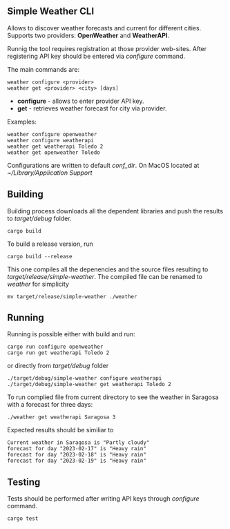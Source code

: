Simple Weather CLI
------------------

Allows to discover weather forecasts and current for different cities. Supports two providers:
**OpenWeather** and **WeatherAPI**.

Runnig the tool requires registration at those provider web-sites. After registering API key should be entered via *configure* command. 

The main commands are:

```
weather configure <provider>
weather get <provider> <city> [days]
```

- **configure** - allows to enter provider API key.
- **get** - retrieves weather forecast for city via provider.

Examples:

```
weather configure openweather
weather configure weatherapi
weather get weatherapi Toledo 2
weather get openweather Toledo
```

Configurations are written to default *conf_dir*. On MacOS located at *~/Library/Application Support*

Building
--------
Building process downloads all the dependent libraries and push the results to *target/debug* folder.

```
cargo build
```

To build a release version, run
```
cargo build --release
```

This one compiles all the depenencies and the source files resulting to *target/release/simple-weather*. The compiled file can be renamed to *weather* for simplicity

```
mv target/release/simple-weather ./weather 
```

Running
-------
Running is possible either with build and run:
```
cargo run configure openweather
cargo run get weatherapi Toledo 2
```

or directly from *target/debug* folder

```
./target/debug/simple-weather configure weatherapi
./target/debug/simple-weather get weatherapi Toledo 2
```

To run complied file from current directory to see the weather in Saragosa with a forecast for three days:

```
./weather get weatherapi Saragosa 3
```

Expected results should be similiar to 
```
Current weather in Saragosa is "Partly cloudy"
forecast for day "2023-02-17" is "Heavy rain"
forecast for day "2023-02-18" is "Heavy rain"
forecast for day "2023-02-19" is "Heavy rain"
```

Testing
-------
Tests should be performed after writing API keys through *configure* command.
```
cargo test
```
